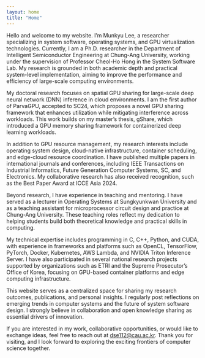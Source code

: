 ```yaml
---
layout: home
title: "Home"
---
```

Hello and welcome to my website. I’m Munkyu Lee, a researcher specializing in system software, operating systems, and GPU virtualization technologies. Currently, I am a Ph.D. researcher in the Department of Intelligent Semiconductor Engineering at Chung-Ang University, working under the supervision of Professor Cheol-Ho Hong in the System Software Lab. My research is grounded in both academic depth and practical system-level implementation, aiming to improve the performance and efficiency of large-scale computing environments.

My doctoral research focuses on spatial GPU sharing for large-scale deep neural network (DNN) inference in cloud environments. I am the first author of ParvaGPU, accepted to SC24, which proposes a novel GPU sharing framework that enhances utilization while mitigating interference across workloads. This work builds on my master’s thesis, gShare, which introduced a GPU memory sharing framework for containerized deep learning workloads.

In addition to GPU resource management, my research interests include operating system design, cloud-native infrastructure, container scheduling, and edge-cloud resource coordination. I have published multiple papers in international journals and conferences, including IEEE Transactions on Industrial Informatics, Future Generation Computer Systems, SC, and Electronics. My collaborative research has also received recognition, such as the Best Paper Award at ICCE Asia 2024.

Beyond research, I have experience in teaching and mentoring. I have served as a lecturer in Operating Systems at Sungkyunkwan University and as a teaching assistant for microprocessor circuit design and practice at Chung-Ang University. These teaching roles reflect my dedication to helping students build both theoretical knowledge and practical skills in computing.

My technical expertise includes programming in C, C++, Python, and CUDA, with experience in frameworks and platforms such as OpenCL, TensorFlow, PyTorch, Docker, Kubernetes, AWS Lambda, and NVIDIA Triton Inference Server. I have also participated in several national research projects supported by organizations such as ETRI and the Supreme Prosecutor’s Office of Korea, focusing on GPU-based container platforms and edge computing infrastructure.

This website serves as a centralized space for sharing my research outcomes, publications, and personal insights. I regularly post reflections on emerging trends in computer systems and the future of system software design. I strongly believe in collaboration and open knowledge sharing as essential drivers of innovation.

If you are interested in my work, collaborative opportunities, or would like to exchange ideas, feel free to reach out at [dse112@cau.ac.kr](). Thank you for visiting, and I look forward to exploring the exciting frontiers of computer science together.
